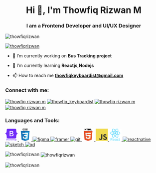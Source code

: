 <h1 align="center">Hi 👋, I'm Thowfiq Rizwan M</h1>
<h3 align="center">I am a Frontend Developer and UI/UX Designer</h3>

<p align="left"> <img src="https://komarev.com/ghpvc/?username=thowfiqrizwan&label=Profile%20views&color=0e75b6&style=flat" alt="thowfiqrizwan" /> </p>

<p align="left"> <a href="https://github.com/ryo-ma/github-profile-trophy"><img src="https://github-profile-trophy.vercel.app/?username=thowfiqrizwan" alt="thowfiqrizwan" /></a> </p>

- 🔭 I’m currently working on **Bus Tracking project**

- 🌱 I’m currently learning **Reactjs,Nodejs**

- 📫 How to reach me **thowfiqkeyboardist@gmail.com**

<h3 align="left">Connect with me:</h3>
<p align="left">
<a href="https://linkedin.com/in/thowfiq rizwan m" target="blank"><img align="center" src="https://raw.githubusercontent.com/rahuldkjain/github-profile-readme-generator/master/src/images/icons/Social/linked-in-alt.svg" alt="thowfiq rizwan m" height="30" width="40" /></a>
<a href="https://instagram.com/thowfiq_keyboardist" target="blank"><img align="center" src="https://raw.githubusercontent.com/rahuldkjain/github-profile-readme-generator/master/src/images/icons/Social/instagram.svg" alt="thowfiq_keyboardist" height="30" width="40" /></a>
<a href="https://dribbble.com/thowfiq rizwan m" target="blank"><img align="center" src="https://raw.githubusercontent.com/rahuldkjain/github-profile-readme-generator/master/src/images/icons/Social/dribbble.svg" alt="thowfiq rizwan m" height="30" width="40" /></a>
<a href="https://www.behance.net/thowfiq rizwan m" target="blank"><img align="center" src="https://raw.githubusercontent.com/rahuldkjain/github-profile-readme-generator/master/src/images/icons/Social/behance.svg" alt="thowfiq rizwan m" height="30" width="40" /></a>
</p>

<h3 align="left">Languages and Tools:</h3>
<p align="left"> <a href="https://getbootstrap.com" target="_blank" rel="noreferrer"> <img src="https://raw.githubusercontent.com/devicons/devicon/master/icons/bootstrap/bootstrap-plain-wordmark.svg" alt="bootstrap" width="40" height="40"/> </a> <a href="https://www.w3schools.com/css/" target="_blank" rel="noreferrer"> <img src="https://raw.githubusercontent.com/devicons/devicon/master/icons/css3/css3-original-wordmark.svg" alt="css3" width="40" height="40"/> </a> <a href="https://www.figma.com/" target="_blank" rel="noreferrer"> <img src="https://www.vectorlogo.zone/logos/figma/figma-icon.svg" alt="figma" width="40" height="40"/> </a> <a href="https://www.framer.com/" target="_blank" rel="noreferrer"> <img src="https://www.vectorlogo.zone/logos/framer/framer-icon.svg" alt="framer" width="40" height="40"/> </a> <a href="https://git-scm.com/" target="_blank" rel="noreferrer"> <img src="https://www.vectorlogo.zone/logos/git-scm/git-scm-icon.svg" alt="git" width="40" height="40"/> </a> <a href="https://www.w3.org/html/" target="_blank" rel="noreferrer"> <img src="https://raw.githubusercontent.com/devicons/devicon/master/icons/html5/html5-original-wordmark.svg" alt="html5" width="40" height="40"/> </a> <a href="https://developer.mozilla.org/en-US/docs/Web/JavaScript" target="_blank" rel="noreferrer"> <img src="https://raw.githubusercontent.com/devicons/devicon/master/icons/javascript/javascript-original.svg" alt="javascript" width="40" height="40"/> </a> <a href="https://reactjs.org/" target="_blank" rel="noreferrer"> <img src="https://raw.githubusercontent.com/devicons/devicon/master/icons/react/react-original-wordmark.svg" alt="react" width="40" height="40"/> </a> <a href="https://reactnative.dev/" target="_blank" rel="noreferrer"> <img src="https://reactnative.dev/img/header_logo.svg" alt="reactnative" width="40" height="40"/> </a> <a href="https://www.sketch.com/" target="_blank" rel="noreferrer"> <img src="https://www.vectorlogo.zone/logos/sketchapp/sketchapp-icon.svg" alt="sketch" width="40" height="40"/> </a> <a href="https://www.adobe.com/products/xd.html" target="_blank" rel="noreferrer"> <img src="https://cdn.worldvectorlogo.com/logos/adobe-xd.svg" alt="xd" width="40" height="40"/> </a> </p>

<p><img align="left" src="https://github-readme-stats.vercel.app/api/top-langs?username=thowfiqrizwan&show_icons=true&locale=en&layout=compact" alt="thowfiqrizwan" /></p>

<p>&nbsp;<img align="center" src="https://github-readme-stats.vercel.app/api?username=thowfiqrizwan&show_icons=true&locale=en" alt="thowfiqrizwan" /></p>

<p><img align="center" src="https://github-readme-streak-stats.herokuapp.com/?user=thowfiqrizwan&" alt="thowfiqrizwan" /></p>
